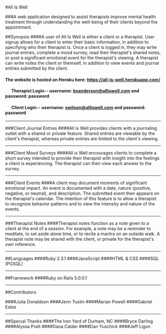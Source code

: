 #All Is Well

###A web application designed to assist therapists improve mental health treatment through understanding the well-being of their clients beyond the appointment.

##Synopsis
####A user of All Is Well is either a client or a therapist. User signup allows for a client to enter their basic information, in addition to specifying who their therapist is. Once a client is logged in, they may write journal entries, complete a mood survey, read their therapist's shared notes, or post a significant emotional event for the therapist's viewing. A therapist can write notes the client or themself, in addition to view events and journal entries submitted by the client.

#### The website is hosted on Heroku here: https://all-is-well.herokuapp.com/
####  &nbsp;&nbsp;&nbsp;&nbsp;&nbsp;&nbsp;Therapist Login-- username: bsanderson@alliswell.com and password: password
####  &nbsp;&nbsp;&nbsp;&nbsp;&nbsp;&nbsp;Client Login-- username: swilson@alliswell.com and password: password  

----

###Client Journal Entries
####All is Well provides clients with a journaling outlet with a shared or private feature. Shared entries are viewable by the client's therapist, whereas private entries are limited to the client's viewing.

----

###Client Mood Surveys
####All is Well encourages clients to complete a short survey intended to provide their therapist with insight into the feelings a client is experiencing. The therapist can then view each answer to the survey.

----

###Client Events
####A client may document moments of significant emotional impact. An event is documented with a date, nature (positive, negative, or neutral), and description. The submitted event then appears on the therapist's calendar. The intention of this feature is to allow a therapist to recognize behavior patterns and to view the intensity and nature of the events.

----

###Therapist Notes
####Therapist notes function as a note given to a client at the end of a session. For example, a note may be a reminder to meditate, to set aside alone time, or to recite a mantra on an outside walk. A therapist note may be shared with the client, or private for the therapist's own reference.

----

##Languages
####Ruby 2.3.1
####JavaScript
####HTML & CSS
####SQL (PGSQL)

----

##Framework
####Ruby on Rails 5.0.0.1

----

##Contributors

####Julia Donaldson
####Jenn Tustin
####Marian Powell
####Gabriel Estes

----

##Special Thanks
####The Iron Yard of Durham, NC
####Bryce Darling
####Alyssa Pratt
####Dana Calder
####Dan Yuschick
####Jeff Ligon
